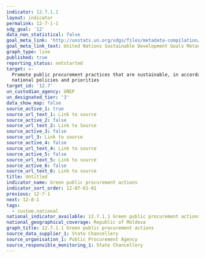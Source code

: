 ```yaml
---
indicator: 12.7.1.1
layout: indicator
permalink: 12-7-1-1
sdg_goal: '12'
data_non_statistical: false
goal_meta_link: 'http://unstats.un.org/sdgs/files/metadata-compilation/Metadata-Goal-12.pdf'
goal_meta_link_text: United Nations Sustainable Development Goals Metadata (pdf 782kB)
graph_type: line
published: true
reporting_status: notstarted
target: >-
  Promote public procurement practices that are sustainable, in accordance with
  national policies and priorities
target_id: '12.7'
un_custodian_agency: UNEP
un_designated_tier: '3'
data_show_map: false
source_active_1: true
source_url_text_1: Link to source
source_active_2: false
source_url_text_2: Link to Source
source_active_3: false
source_url_3: Link to source
source_active_4: false
source_url_text_4: Link to source
source_active_5: false
source_url_text_5: Link to source
source_active_6: false
source_url_text_6: Link to source
title: Untitled
indicator_name: Green public procurement actions
indicator_sort_order: 12-07-01-01
previous: 12-7-1
next: 12-8-1
tags:
  - custom.national
national_indicator_available: 12.7.1.1 Green public procurement actions
national_geographical_coverage: Republic of Moldova
graph_title: 12.7.1.1 Green public procurement actions
source_data_supplier_1: State Chancellery
source_organisation_1: Public Procurement Agency
source_responsible_monitoring_1: State Chancellery
---
```

